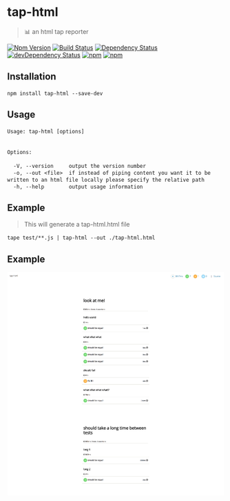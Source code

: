 # tap-html

> 📊 an html tap reporter

[![Npm Version](https://img.shields.io/npm/v/tap-html.svg)](https://www.npmjs.com/package/tap-html)
[![Build Status](https://travis-ci.org/gabrielcsapo/tap-html.svg?branch=master)](https://travis-ci.org/gabrielcsapo/tap-html)
[![Dependency Status](https://david-dm.org/gabrielcsapo/tap-html.svg)](https://david-dm.org/gabrielcsapo/tap-html)
[![devDependency Status](https://david-dm.org/gabrielcsapo/tap-html/dev-status.svg)](https://david-dm.org/gabrielcsapo/tap-html#info=devDependencies)
[![npm](https://img.shields.io/npm/dt/tap-html.svg)]()
[![npm](https://img.shields.io/npm/dm/tap-html.svg)]()

## Installation

```
npm install tap-html --save-dev
```

## Usage

```
Usage: tap-html [options]


Options:

  -V, --version     output the version number
  -o, --out <file>  if instead of piping content you want it to be written to an html file locally please specify the relative path
  -h, --help        output usage information
```

## Example

> This will generate a tap-html.html file

```
tape test/**.js | tap-html --out ./tap-html.html
```

## Example

![example](./examples/example.png)
